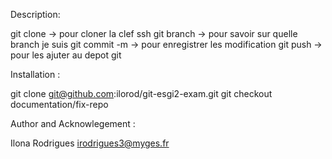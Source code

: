 Description: 

git clone -> pour cloner la clef ssh
git branch -> pour savoir sur quelle branch je suis
git commit -m -> pour enregistrer les modification
git push -> pour les ajuter au depot git

Installation :

git clone git@github.com:ilorod/git-esgi2-exam.git
git checkout documentation/fix-repo

Author and Acknowlegement :

Ilona Rodrigues irodrigues3@myges.fr

